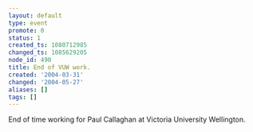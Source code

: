 ```yaml
---
layout: default
type: event
promote: 0
status: 1
created_ts: 1080712985
changed_ts: 1085629205
node_id: 490
title: End of VUW work.
created: '2004-03-31'
changed: '2004-05-27'
aliases: []
tags: []
---
```

End of time working for Paul Callaghan at Victoria University Wellington.
